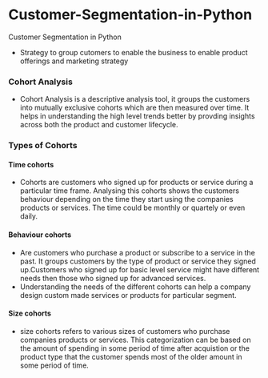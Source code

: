 # Customer-Segmentation-in-Python
Customer Segmentation in Python

- Strategy to group cutomers to enable the business to enable product offerings and marketing strategy

### Cohort Analysis
- Cohort Analysis is a descriptive analysis tool, it groups the customers into mutually exclusive cohorts which are then measured over time. It helps in understanding the high level trends better by provding insights across both the product and customer lifecycle.

### Types of Cohorts
#### Time cohorts 
- Cohorts are customers who signed up for products or service during a particular time frame. Analysing this cohorts shows the customers behaviour depending on the time they start using the companies products or services. The time could be monthly or quartely or even daily.

#### Behaviour cohorts
- Are customers who purchase a product or subscribe to a service in the past. It groups customers by the type of product or service they signed up.Customers who signed up for basic level service might have different needs then those who signed up for advanced services.
- Understanding the needs of the different cohorts can help a company design custom made services or products for particular segment.

#### Size cohorts
- size cohorts refers to various sizes of customers who purchase companies products or services. This categorization can be based on the amount of spending in some period of time after acquistion or the product type that the customer spends most of the older amount in some period of time.

